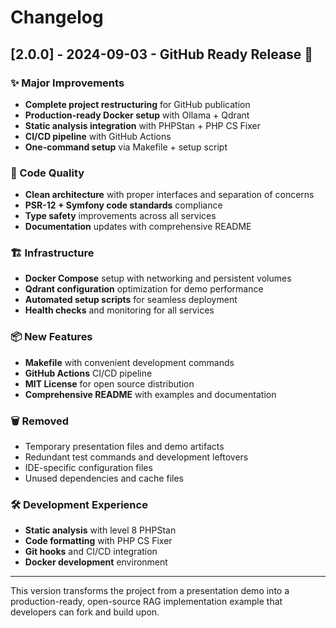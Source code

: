 # Changelog

## [2.0.0] - 2024-09-03 - GitHub Ready Release 🚀

### ✨ Major Improvements
- **Complete project restructuring** for GitHub publication
- **Production-ready Docker setup** with Ollama + Qdrant
- **Static analysis integration** with PHPStan + PHP CS Fixer
- **CI/CD pipeline** with GitHub Actions
- **One-command setup** via Makefile + setup script

### 🧹 Code Quality
- **Clean architecture** with proper interfaces and separation of concerns
- **PSR-12 + Symfony code standards** compliance
- **Type safety** improvements across all services
- **Documentation** updates with comprehensive README

### 🏗️ Infrastructure
- **Docker Compose** setup with networking and persistent volumes
- **Qdrant configuration** optimization for demo performance
- **Automated setup scripts** for seamless deployment
- **Health checks** and monitoring for all services

### 📦 New Features
- **Makefile** with convenient development commands
- **GitHub Actions** CI/CD pipeline
- **MIT License** for open source distribution
- **Comprehensive README** with examples and documentation

### 🗑️ Removed
- Temporary presentation files and demo artifacts
- Redundant test commands and development leftovers
- IDE-specific configuration files
- Unused dependencies and cache files

### 🛠️ Development Experience
- **Static analysis** with level 8 PHPStan
- **Code formatting** with PHP CS Fixer
- **Git hooks** and CI/CD integration
- **Docker development** environment

---

This version transforms the project from a presentation demo into a production-ready, 
open-source RAG implementation example that developers can fork and build upon.